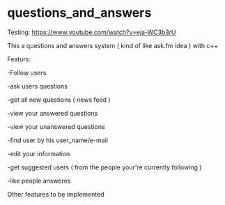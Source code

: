 # questions_and_answers

Testing: https://www.youtube.com/watch?v=eja-WC3b3rU

This a questions and answers system ( kind of like ask.fm idea ) with c++ 

Featurs:

  -Follow users
  
  -ask users questions
  
  -get all new questions ( news feed )
  
  -view your answered questions
  
  -view your unanswered questions
  
  -find user by his user_name/e-mail
  
  -edit your information
  
  -get suggested users ( from the people your're currently following )
  
  -like people answeres
  
  Other features to be implemented

